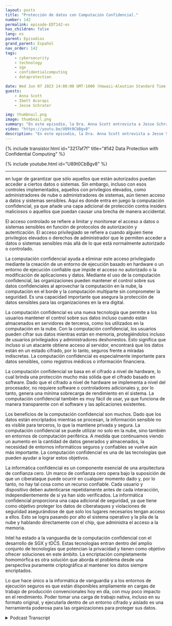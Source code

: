 ```yaml
---
layout: posts
title: "Protección de datos con Computación Confidencial."
number: 142
permalink: episode-EDT142-es
has_children: false
lang: es
parent: Episodios
grand_parent: Español
nav_order: 142
tags:
    - cybersecurity
    - technology
    - sgx
    - confidentialcomputing
    - dataprotection

date: Wed Jun 07 2023 14:00:00 GMT-1000 (Hawaii-Aleutian Standard Time)
guests:
    - Anna Scott
    - Ibett Acarapi
    - Jesse Schrater

img: thumbnail.png
image: thumbnail.png
summary: "En este episodio, la Dra. Anna Scott entrevista a Jesse Schrater e Ibett Acarapi sobre cómo proteger los datos utilizando computación confidencial."
video: "https://youtu.be/U89t0CbBgv8"
description: "En este episodio, la Dra. Anna Scott entrevista a Jesse Schrater e Ibett Acarapi sobre cómo proteger los datos utilizando computación confidencial."
---
```


<div>
{% include transistor.html id="3217af7f" title="#142 Data Protection with Confidential Computing" %}

{% include youtube.html id="U89t0CbBgv8" %}
</div>

---

en lugar de garantizar que sólo aquellos que están autorizados puedan acceder a ciertos datos o sistemas. Sin embargo, incluso con esos controles implementados, aquellos con privilegios elevados, como administradores de nube o administradores de sistemas, aún tienen acceso a datos y sistemas sensibles. Aquí es donde entra en juego la computación confidencial, ya que añade una capa adicional de protección contra insiders maliciosos o aquellos que puedan causar una brecha de manera accidental.

El acceso controlado se refiere a limitar y monitorear el acceso a datos o sistemas sensibles en función de protocolos de autorización y autenticación. El acceso privilegiado se refiere a cuando alguien tiene privilegios elevados o derechos de administrador que le permiten acceder a datos o sistemas sensibles más allá de lo que está normalmente autorizado o controlado.

La computación confidencial ayuda a eliminar este acceso privilegiado mediante la creación de un entorno de ejecución basado en hardware o un entorno de ejecución confiable que impide el acceso no autorizado o la modificación de aplicaciones y datos. Mediante el uso de la computación confidencial, las organizaciones pueden mantener el control sobre sus datos confidenciales al aprovechar la computación en la nube, la computación en el borde y la computación multiparte sin comprometer la seguridad. Es una capacidad importante que asegura la protección de datos sensibles para las organizaciones en la era digital.

La computación confidencial es una nueva tecnología que permite a los usuarios mantener el control sobre sus datos incluso cuando están almacenados en servidores de terceros, como los utilizados en la computación en la nube. Con la computación confidencial, los usuarios pueden cifrar sus datos mientras están en memoria, protegiéndolos incluso de usuarios privilegiados y administradores deshonestos. Esto significa que incluso si un atacante obtiene acceso al servidor, encontrará que los datos están en un estado cifrado, por lo tanto, seguros frente a miradas indiscretas. La computación confidencial es especialmente importante para datos sensibles, como registros médicos o información financiera.

La computación confidencial se basa en el cifrado a nivel de hardware, lo cual brinda una protección mucho más sólida que el cifrado basado en software. Dado que el cifrado a nivel de hardware se implementa a nivel del procesador, no requiere software o controladores adicionales y, por lo tanto, genera una mínima sobrecarga de rendimiento en el sistema. La computación confidencial también es muy fácil de usar, ya que funciona de manera transparente con el software y las aplicaciones existentes.

Los beneficios de la computación confidencial son muchos. Dado que los datos están encriptados mientras se procesan, la información sensible no es visible para terceros, lo que la mantiene privada y segura. La computación confidencial se puede utilizar no solo en la nube, sino también en entornos de computación periférica. A medida que continuamos viendo un aumento en la cantidad de datos generados y almacenados, la necesidad de entornos informáticos seguros y confiables se vuelve aún más importante. La computación confidencial es una de las tecnologías que pueden ayudar a lograr estos objetivos.

La informática confidencial es un componente esencial de una arquitectura de confianza cero. Un marco de confianza cero opera bajo la suposición de que un ciberataque puede ocurrir en cualquier momento dado y, por lo tanto, no hay tal cosa como un recurso confiable. Cada usuario y dispositivo deben autenticarse repetidamente antes de cada interacción, independientemente de si ya han sido verificados. La informática confidencial proporciona una capa adicional de seguridad, ya que tiene como objetivo proteger los datos de ciberataques y violaciones de seguridad asegurándose de que solo los lugares necesarios tengan acceso a ellos. Esto se logra pasando por alto el sistema operativo y la pila de la nube y hablando directamente con el chip, que administra el acceso a la memoria.

Intel ha estado a la vanguardia de la computación confidencial con el desarrollo de SGX y tDCS. Estas tecnologías entran dentro del amplio conjunto de tecnologías que potencian la privacidad y tienen como objetivo ofrecer soluciones en este ámbito. La encriptación completamente homomórfica es otra solución que aborda el problema desde una perspectiva puramente criptográfica al mantener los datos siempre encriptados.

Lo que hace único a la informática de vanguardia y a los entornos de ejecución seguros es que están disponibles ampliamente en cargas de trabajo de producción convencionales hoy en día, con muy poco impacto en el rendimiento. Poder tomar una carga de trabajo nativa, incluso en su formato original, y ejecutarla dentro de un entorno cifrado y aislado es una herramienta poderosa para las organizaciones para proteger sus datos.



<details>
<summary> Podcast Transcript </summary>

<p></p>

</details>
